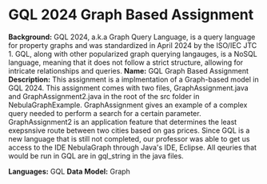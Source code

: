 # GQL 2024 Graph Based Assignment


**Background:** GQL 2024, a.k.a Graph Query Language, is a query language for property graphs and was standardized in April 2024 by the ISO/IEC JTC 1. GQL, along with other popularized graph querying langauges, is a NoSQL language, meaning that it does not follow a strict structure, allowing for intricate relationships and queries.
**Name:** GQL Graph Based Assignment
**Description:** This assignment is a implmentation of a Graph-based model in GQL 2024. 
This assignment comes with two files, GraphAssignment.java and GraphAssignment2.java in the root of the src folder in NebulaGraphExample. GraphAssignment gives an example of a complex query needed to perform a search for a certain parameter. GraphAssignment2 is an application feature that determines the least exepsnsive route between two cities based on gas prices.
Since GQL is a new language that is still not completed, our professor was able to get us access to the IDE NebulaGraph through Java's IDE, Eclipse. All qeuries that would be run in GQL are in gql_string in the java files.


**Languages:** GQL
**Data Model:** Graph
